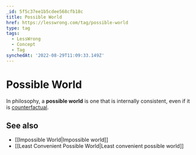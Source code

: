 ```yaml
---
_id: 5f5c37ee1b5cdee568cfb18c
title: Possible World
href: https://lesswrong.com/tag/possible-world
type: tag
tags:
  - LessWrong
  - Concept
  - Tag
synchedAt: '2022-08-29T11:09:33.149Z'
---
```

# Possible World

In philosophy, a **possible world** is one that is internally consistent, even if it is [counterfactual](https://wiki.lesswrong.com/wiki/counterfactual).

See also
--------

*   [[Impossible World|Impossible world]]
*   [[Least Convenient Possible World|Least convenient possible world]]